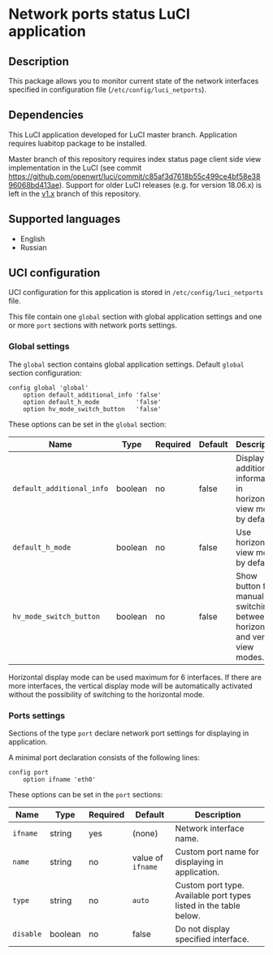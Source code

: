 # Network ports status LuCI application

## Description
This package allows you to monitor current state of the network interfaces specified in configuration file (`/etc/config/luci_netports`).

## Dependencies
This LuCI application developed for LuCI master branch. Application requires luabitop package to be installed.

Master branch of this repository requires index status page client side view implementation in the LuCI (see commit https://github.com/openwrt/luci/commit/c85af3d7618b55c499ce4bf58e3896068bd413ae). Support for older LuCI releases (e.g. for version 18.06.x) is left in the [v1.x](https://github.com/tano-systems/luci-app-tn-netports/tree/v1.x) branch of this repository.

## Supported languages
- English
- Russian

## UCI configuration
UCI configuration for this application is stored in `/etc/config/luci_netports` file.

This file contain one `global` section with global application settings and one or more `port` sections with network ports settings.

### Global settings

The `global` section contains global application settings. Default `global` section configuration:
```
config global 'global'
	option default_additional_info 'false'
	option default_h_mode          'false'
	option hv_mode_switch_button   'false'
```

These options can be set in the `global` section:

| Name                      | Type    | Required | Default | Description                                                                  |
| ------------------------- | ------- | -------- | ------- | ---------------------------------------------------------------------------- |
| `default_additional_info` | boolean | no       | false   | Display additional information in horizontal view mode by default.           |
| `default_h_mode`          | boolean | no       | false   | Use horizontal view mode by default.                                         |
| `hv_mode_switch_button`   | boolean | no       | false   | Show button for manual switching between horizontal and vertical view modes. |

Horizontal display mode can be used maximum for 6 interfaces. If there are more interfaces, the vertical display mode will be automatically activated without the possibility of switching to the horizontal mode.

### Ports settings

Sections of the type `port` declare network port settings for displaying in application.

A minimal port declaration consists of the following lines:
```
config port
	option ifname 'eth0'
```
These options can be set in the `port` sections:

| Name                      | Type    | Required | Default | Description                                                                  |
| ------------------------- | ------- | -------- | ------- | ---------------------------------------------------------------------------- |
| `ifname`                  | string  | yes      | (none)  | Network interface name. |
| `name`                    | string  | no       | value of `ifname` | Custom port name for displaying in application. |
| `type`                    | string  | no       | `auto` | Custom port type. Available port types listed in the table below. |
| `disable`                 | boolean | no       | false  | Do not display specified interface. |
